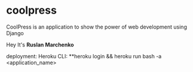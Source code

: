# coolpress
CoolPress is an application to show the power of web development using Django

Hey It's **Ruslan Marchenko**

deployment:
    Heroku CLI: **heroku login && heroku run bash -a <application_name>
